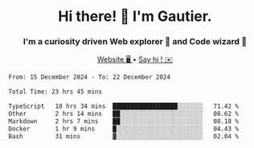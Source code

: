 <h1 align="center">Hi there! 👋 I'm Gautier.</h1>
<h3 align="center">I'm a curiosity driven Web explorer 🚀 and Code wizard 🧙</h3>

<p align="center">
  <a href="https://xisabla.github.io/">Website 🖥️ </a> •
  <a href="mailto:xisabla.dev@gmail.com">Say hi ! ✉️</a>
</p>

<!--START_SECTION:waka-->

```txt
From: 15 December 2024 - To: 22 December 2024

Total Time: 23 hrs 45 mins

TypeScript   18 hrs 34 mins  ██████████████████░░░░░░░   71.42 %
Other        2 hrs 14 mins   ██░░░░░░░░░░░░░░░░░░░░░░░   08.62 %
Markdown     2 hrs 7 mins    ██░░░░░░░░░░░░░░░░░░░░░░░   08.18 %
Docker       1 hr 9 mins     █░░░░░░░░░░░░░░░░░░░░░░░░   04.43 %
Bash         31 mins         ▓░░░░░░░░░░░░░░░░░░░░░░░░   02.04 %
```

<!--END_SECTION:waka-->
